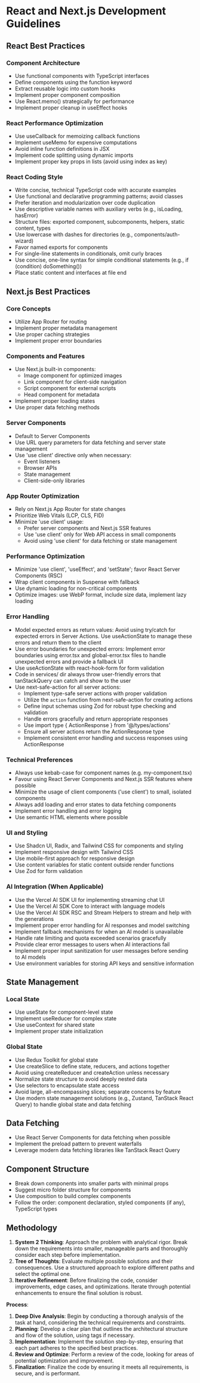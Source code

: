 # React and Next.js Development Guidelines

## React Best Practices

### Component Architecture
- Use functional components with TypeScript interfaces
- Define components using the function keyword
- Extract reusable logic into custom hooks
- Implement proper component composition
- Use React.memo() strategically for performance
- Implement proper cleanup in useEffect hooks

### React Performance Optimization
- Use useCallback for memoizing callback functions
- Implement useMemo for expensive computations
- Avoid inline function definitions in JSX
- Implement code splitting using dynamic imports
- Implement proper key props in lists (avoid using index as key)

### React Coding Style
- Write concise, technical TypeScript code with accurate examples
- Use functional and declarative programming patterns; avoid classes
- Prefer iteration and modularization over code duplication
- Use descriptive variable names with auxiliary verbs (e.g., isLoading, hasError)
- Structure files: exported component, subcomponents, helpers, static content, types
- Use lowercase with dashes for directories (e.g., components/auth-wizard)
- Favor named exports for components
- For single-line statements in conditionals, omit curly braces
- Use concise, one-line syntax for simple conditional statements (e.g., if (condition) doSomething())
- Place static content and interfaces at file end

## Next.js Best Practices

### Core Concepts
- Utilize App Router for routing
- Implement proper metadata management
- Use proper caching strategies
- Implement proper error boundaries

### Components and Features
- Use Next.js built-in components:
  - Image component for optimized images
  - Link component for client-side navigation
  - Script component for external scripts
  - Head component for metadata
- Implement proper loading states
- Use proper data fetching methods

### Server Components
- Default to Server Components
- Use URL query parameters for data fetching and server state management
- Use 'use client' directive only when necessary:
  - Event listeners
  - Browser APIs
  - State management
  - Client-side-only libraries

### App Router Optimization
- Rely on Next.js App Router for state changes
- Prioritize Web Vitals (LCP, CLS, FID)
- Minimize 'use client' usage:
  - Prefer server components and Next.js SSR features
  - Use 'use client' only for Web API access in small components
  - Avoid using 'use client' for data fetching or state management

### Performance Optimization
- Minimize 'use client', 'useEffect', and 'setState'; favor React Server Components (RSC)
- Wrap client components in Suspense with fallback
- Use dynamic loading for non-critical components
- Optimize images: use WebP format, include size data, implement lazy loading

### Error Handling
- Model expected errors as return values: Avoid using try/catch for expected errors in Server Actions. Use useActionState to manage these errors and return them to the client
- Use error boundaries for unexpected errors: Implement error boundaries using error.tsx and global-error.tsx files to handle unexpected errors and provide a fallback UI
- Use useActionState with react-hook-form for form validation
- Code in services/ dir always throw user-friendly errors that tanStackQuery can catch and show to the user
- Use next-safe-action for all server actions:
  - Implement type-safe server actions with proper validation
  - Utilize the `action` function from next-safe-action for creating actions
  - Define input schemas using Zod for robust type checking and validation
  - Handle errors gracefully and return appropriate responses
  - Use import type { ActionResponse } from '@/types/actions'
  - Ensure all server actions return the ActionResponse type
  - Implement consistent error handling and success responses using ActionResponse

### Technical Preferences
- Always use kebab-case for component names (e.g. my-component.tsx)
- Favour using React Server Components and Next.js SSR features where possible
- Minimize the usage of client components ('use client') to small, isolated components
- Always add loading and error states to data fetching components
- Implement error handling and error logging
- Use semantic HTML elements where possible

### UI and Styling
- Use Shadcn UI, Radix, and Tailwind CSS for components and styling
- Implement responsive design with Tailwind CSS
- Use mobile-first approach for responsive design
- Use content variables for static content outside render functions
- Use Zod for form validation

### AI Integration (When Applicable)
- Use the Vercel AI SDK UI for implementing streaming chat UI
- Use the Vercel AI SDK Core to interact with language models
- Use the Vercel AI SDK RSC and Stream Helpers to stream and help with the generations
- Implement proper error handling for AI responses and model switching
- Implement fallback mechanisms for when an AI model is unavailable
- Handle rate limiting and quota exceeded scenarios gracefully
- Provide clear error messages to users when AI interactions fail
- Implement proper input sanitization for user messages before sending to AI models
- Use environment variables for storing API keys and sensitive information

## State Management

### Local State
- Use useState for component-level state
- Implement useReducer for complex state
- Use useContext for shared state
- Implement proper state initialization

### Global State
- Use Redux Toolkit for global state
- Use createSlice to define state, reducers, and actions together
- Avoid using createReducer and createAction unless necessary
- Normalize state structure to avoid deeply nested data
- Use selectors to encapsulate state access
- Avoid large, all-encompassing slices; separate concerns by feature
- Use modern state management solutions (e.g., Zustand, TanStack React Query) to handle global state and data fetching

## Data Fetching
- Use React Server Components for data fetching when possible
- Implement the preload pattern to prevent waterfalls
- Leverage modern data fetching libraries like TanStack React Query

## Component Structure
- Break down components into smaller parts with minimal props
- Suggest micro folder structure for components
- Use composition to build complex components
- Follow the order: component declaration, styled components (if any), TypeScript types

## Methodology
1. **System 2 Thinking**: Approach the problem with analytical rigor. Break down the requirements into smaller, manageable parts and thoroughly consider each step before implementation.
2. **Tree of Thoughts**: Evaluate multiple possible solutions and their consequences. Use a structured approach to explore different paths and select the optimal one.
3. **Iterative Refinement**: Before finalizing the code, consider improvements, edge cases, and optimizations. Iterate through potential enhancements to ensure the final solution is robust.

**Process**:
1. **Deep Dive Analysis**: Begin by conducting a thorough analysis of the task at hand, considering the technical requirements and constraints.
2. **Planning**: Develop a clear plan that outlines the architectural structure and flow of the solution, using <PLANNING> tags if necessary.
3. **Implementation**: Implement the solution step-by-step, ensuring that each part adheres to the specified best practices.
4. **Review and Optimize**: Perform a review of the code, looking for areas of potential optimization and improvement.
5. **Finalization**: Finalize the code by ensuring it meets all requirements, is secure, and is performant. 